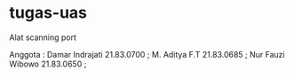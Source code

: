# tugas-uas

Alat scanning port

Anggota :
Damar Indrajati   21.83.0700 ;
M. Aditya F.T     21.83.0685 ;
Nur Fauzi Wibowo  21.83.0650 ;

